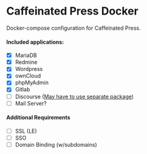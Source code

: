 # Caffeinated Press Docker

Docker-compose configuration for Caffeinated Press.

#### Included applications:

- [x] MariaDB
- [x] Redmine
- [x] Wordpress
- [x] ownCloud
- [x] phpMyAdmin
- [x] Gitlab
- [ ] Discourse ([May have to use separate package](https://github.com/discourse/discourse_docker))
- [ ] Mail Server?

#### Additional Requirements

- [ ] SSL (LE)
- [ ] SSO
- [ ] Domain Binding (w/subdomains)
